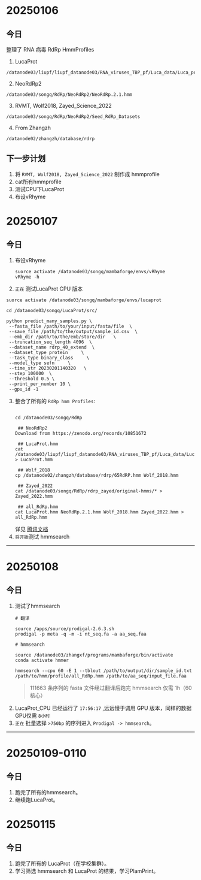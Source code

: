 # 20250106
## 今日  
整理了 RNA 病毒 RdRp HmmProfiles
1. LucaProt
```
/datanode03/liupf/liupf_datanode03/RNA_viruses_TBP_pf/Luca_data/Luca_pro_data_sources/Lucapro_RdRp_hmm
```
2. NeoRdRp2
```
/datanode03/songq/RdRp/NeoRdRp2/NeoRdRp.2.1.hmm
```
3. RVMT, Wolf2018, Zayed_Science_2022
```
/datanode03/songq/RdRp/NeoRdRp2/Seed_RdRp_Datasets
```
4. From Zhangzh
```
/datanode02/zhangzh/database/rdrp
```  
## 下一步计划
1. 将 `RVMT, Wolf2018, Zayed_Science_2022` 制作成 hmmprofile
2. cat所有hmmprofile
3. 测试CPU下LucaProt
4. 布设vRhyme
# 20250107
## 今日
1. 布设vRhyme
   ```shell
   suorce activate /datanode03/songq/mambaforge/envs/vRhyme
   vRhyme -h
   ```
2.  `正在` 测试LucaProt CPU 版本
   ```shell
   suorce activate /datanode03/songq/mambaforge/envs/lucaprot

   cd /datanode03/songq/LucaProt/src/

   python predict_many_samples.py \
	--fasta_file /path/to/your/input/fasta/file  \
	--save_file /path/to/the/output/sample_id.csv  \
	--emb_dir /path/to/the/emb/store/dir   \
	--truncation_seq_length 4096  \
	--dataset_name rdrp_40_extend  \
	--dataset_type protein     \
	--task_type binary_class     \
	--model_type sefn     \
	--time_str 20230201140320   \
	--step 100000  \
	--threshold 0.5 \
	--print_per_number 10 \
	--gpu_id -1
   ```
3. 整合了所有的 `RdRp hmm Profiles`:
   ```shell
   
   cd /datanode03/songq/RdRp
   
    ## NeoRdRp2
   Download from https://zenodo.org/records/10851672

    ## LucaProt.hmm
   cat /datanode03/liupf/liupf_datanode03/RNA_viruses_TBP_pf/Luca_data/Luca_pro_data_sources/Lucapro_RdRp_hmm/* > LucaProt.hmm
	
    ## Wolf_2018
   cp /datanode02/zhangzh/database/rdrp/65RdRP.hmm Wolf_2018.hmm

    ## Zayed_2022
   cat /datanode03/songq/RdRp/rdrp_zayed/original-hmms/* > Zayed_2022.hmm

    ## all_RdRp.hmm
   cat LucaProt.hmm NeoRdRp.2.1.hmm Wolf_2018.hmm Zayed_2022.hmm > all_RdRp.hmm
    ```
   详见 [腾讯文档](https://docs.qq.com/sheet/DUkdwSU1GbUtHWHZJ?scene=a15b945c84f67ac5eacce5988FdXt1&tab=BB08J2)
4. `将开始`测试 hmmsearch
---
# 20250108
## 今日
1. 测试了hmmsearch
   ```shell
   # 翻译
   
   source /apps/source/prodigal-2.6.3.sh
   prodigal -p meta -q -m -i nt_seq.fa -a aa_seq.faa

   # hmmsearch

   source /datanode03/zhangxf/programs/mambaforge/bin/activate
   conda activate hmmer
   
   hmmsearch --cpu 60 -E 1 --tblout /path/to/output/dir/sample_id.txt /path/to/hmm/profile/all_RdRp.hmm /path/to/aa_seq/input_file.faa
   ```
   > 111663 条序列的 fasta 文件经过翻译后跑完 hmmsearch 仅需 1h（60核心）  
2. LucaProt_CPU 已经运行了 `17:56:17` ,远远慢于调用 GPU 版本，同样的数据GPU仅需 `8小时`
3. `正在` 批量选择 `>750bp` 的序列进入 `Prodigal -> hmmsearch`。
---
# 20250109-0110
## 今日
1. 跑完了所有的hmmsearch。
2. 继续跑LucaProt。

# 20250115
## 今日
1. 跑完了所有的 LucaProt（在学校集群）。
2. 学习筛选 hmmsearch 和 LucaProt 的结果，学习PlamPrint。

